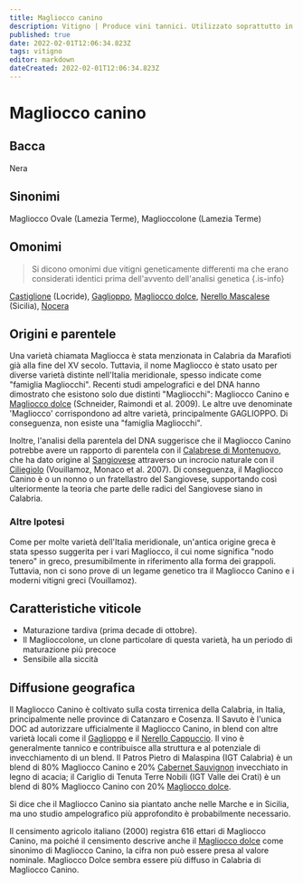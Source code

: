 ```yaml
---
title: Magliocco canino
description: Vitigno | Produce vini tannici. Utilizzato soprattutto in blend in Calabria.
published: true
date: 2022-02-01T12:06:34.823Z
tags: vitigno
editor: markdown
dateCreated: 2022-02-01T12:06:34.823Z
---
```


# Magliocco canino

## Bacca
Nera

## Sinonimi
Magliocco Ovale (Lamezia Terme), Maglioccolone (Lamezia Terme)


## Omonimi
> Si dicono omonimi due vitigni geneticamente differenti ma che erano considerati identici prima dell'avvento dell'analisi genetica
{.is-info}

[Castiglione](/vitigni/Italia/bacca-nera/castiglione) (Locride), [Gaglioppo](/vitigni/Italia/bacca-nera/gaglioppo), [Magliocco dolce](/vitigni/Italia/bacca-nera/magliocco-dolce), [Nerello Mascalese](/vitigni/Italia/bacca-nera/nerello-mascalese) (Sicilia), [Nocera](/vitigni/Italia/bacca-nera/nocera)

## Origini e parentele
Una varietà chiamata Magliocca è stata menzionata in Calabria da Marafioti già alla fine del XV secolo. Tuttavia, il nome Magliocco è stato usato per diverse varietà distinte nell'Italia meridionale, spesso indicate come "famiglia Magliocchi". Recenti studi ampelografici e del DNA hanno dimostrato che esistono solo due distinti "Magliocchi": Magliocco Canino e [Magliocco dolce](/vitigni/Italia/bacca-nera/magliocco-dolce) (Schneider, Raimondi et al. 2009). Le altre uve denominate 'Magliocco' corrispondono ad altre varietà, principalmente GAGLIOPPO. Di conseguenza, non esiste una "famiglia Magliocchi".

Inoltre, l'analisi della parentela del DNA suggerisce che il Magliocco Canino potrebbe avere un rapporto di parentela con il [Calabrese di Montenuovo](/vitigni/Italia/bacca-nera/calabrese-di-montenuovo), che ha dato origine al [Sangiovese](/vitigni/Italia/bacca-nera/sangiovese) attraverso un incrocio naturale con il [Ciliegiolo](/vitigni/Italia/bacca-nera/ciliegiolo) (Vouillamoz, Monaco et al. 2007). Di conseguenza, il Magliocco Canino è o un nonno o un fratellastro del Sangiovese, supportando così ulteriormente la teoria che parte delle radici del Sangiovese siano in Calabria.

### Altre Ipotesi

Come per molte varietà dell'Italia meridionale, un'antica origine greca è stata spesso suggerita per i vari Magliocco, il cui nome significa "nodo tenero" in greco, presumibilmente in riferimento alla forma dei grappoli. Tuttavia, non ci sono prove di un legame genetico tra il Magliocco Canino e i moderni vitigni greci (Vouillamoz).

## Caratteristiche viticole
- Maturazione tardiva (prima decade di ottobre). 
- Il Maglioccolone, un clone particolare di questa varietà, ha un periodo di maturazione più precoce
- Sensibile alla siccità


## Diffusione geografica

Il Magliocco Canino è coltivato sulla costa tirrenica della Calabria, in Italia, principalmente nelle province di Catanzaro e Cosenza. Il Savuto è l'unica DOC ad autorizzare ufficialmente il Magliocco Canino, in blend con altre varietà locali come il [Gaglioppo](/vitigni/Italia/bacca-nera/gaglioppo) e il [Nerello Cappuccio](/vitigni/Italia/bacca-nera/nerello-cappuccio). Il vino è generalmente tannico e contribuisce alla struttura e al potenziale di invecchiamento di un blend. Il Patros Pietro di Malaspina (IGT Calabria) è un blend di 80% Magliocco Canino e 20% [Cabernet Sauvignon](/vitigni/Francia/bacca-nera/cabernet-sauvignon) invecchiato in legno di acacia; il Cariglio di Tenuta Terre Nobili (IGT Valle dei Crati) è un blend di 80% Magliocco Canino con 20% [Magliocco dolce](/vitigni/Italia/bacca-nera/magliocco-dolce).

Si dice che il Magliocco Canino sia piantato anche nelle Marche e in Sicilia, ma uno studio ampelografico più approfondito è probabilmente necessario.

Il censimento agricolo italiano (2000) registra 616 ettari di Magliocco Canino, ma poiché il censimento descrive anche il [Magliocco dolce](/vitigni/Italia/bacca-nera/magliocco-dolce) come sinonimo di Magliocco Canino, la cifra non può essere presa al valore nominale. Magliocco Dolce sembra essere più diffuso in Calabria di Magliocco Canino.